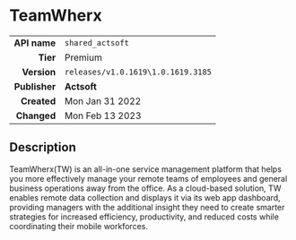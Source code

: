 # TeamWherx
| | |
|-:|-|
|**API name**|`shared_actsoft`|
|**Tier**|Premium|
|**Version**|`releases/v1.0.1619\1.0.1619.3185`|
|**Publisher**|**Actsoft**|
|**Created**|Mon Jan 31 2022|
|**Changed**|Mon Feb 13 2023|

## Description
TeamWherx(TW) is an all-in-one service management platform that helps you more effectively manage your remote teams of employees and general business operations away from the office. As a cloud-based solution, TW enables remote data collection and displays it via its web app dashboard, providing managers with the additional insight they need to create smarter strategies for increased efficiency, productivity, and reduced costs while coordinating their mobile workforces.
